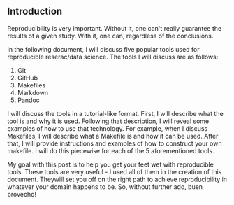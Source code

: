## Introduction

Reproducibility is very important. Without it, one can't really guarantee the results of a given study. With it, one can, regardless of the conclusions.

In the following document, I will discuss five popular tools used for reproducible reserac/data science. The tools I will discuss are as follows:

1. Git
2. GitHub
3. Makefiles
4. Markdown
5. Pandoc

I will discuss the tools in a tutorial-like format. First, I will describe what the tool is and why it is used. Following that description, I will reveal some examples of how to use that technology. For example, when I discuss Makefiles, I will describe what a Makefile is and how it can be used. After that, I will provide instructions and examples of how to construct your own makefile. I will do this piecewise for each of the 5 aforementioned tools.

My goal with this post is to help you get your feet wet with reproducible tools. These tools are very useful - I used all of them in the creation of this document. Theywill set you off on the right path to achieve reproducibility in whatever your domain happens to be. So, without further ado, buen provecho!